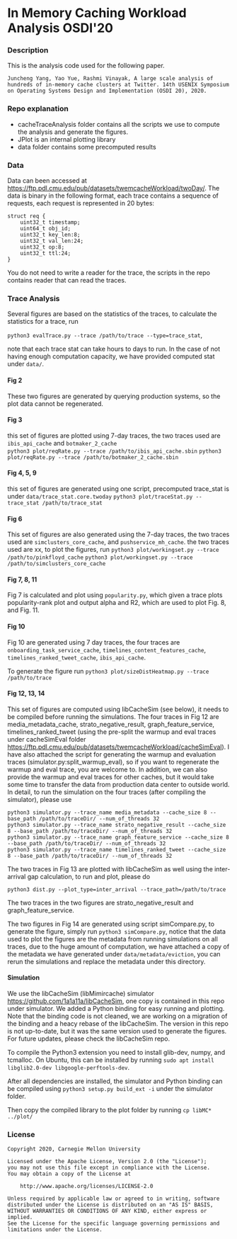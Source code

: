 # In Memory Caching Workload Analysis OSDI'20 

### Description 
This is the analysis code used for the following paper. 

```
Juncheng Yang, Yao Yue, Rashmi Vinayak, A large scale analysis of hundreds of in-memory cache clusters at Twitter. 14th USENIX Symposium on Operating Systems Design and Implementation (OSDI 20), 2020.

```


### Repo explanation 
* cacheTraceAnalysis folder contains all the scripts we use to compute the analysis and generate the figures.  
* JPlot is an internal plotting library 
* data folder contains some precomputed results 

### Data 
Data can been accessed at <https://ftp.pdl.cmu.edu/pub/datasets/twemcacheWorkload/twoDay/>. 
The data is binary in the following format, each trace contains a sequence of requests, each request is represented in 20 bytes: 
```
struct req {
    uint32_t timestamp;
    uint64_t obj_id; 
    uint32_t key_len:8; 
    uint32_t val_len:24;
    uint32_t op:8;
    uint32_t ttl:24;
} 
```

You do not need to write a reader for the trace, the scripts in the repo contains reader that can read the traces. 


### Trace Analysis  
Several figures are based on the statistics of the traces, to calculate the statistics for a trace, run 

`python3 evalTrace.py --trace /path/to/trace --type=trace_stat`, 

note that each trace stat can take hours to days to run. In the case of not having enough computation capacity, we have provided computed stat under `data/`. 


#### Fig 2 
These two figures are generated by querying production systems, so the plot data cannot be regenerated. 

#### Fig 3
this set of figures are plotted using 7-day traces, the two traces used are `ibis_api_cache` and `botmaker_2_cache`  
`python3 plot/reqRate.py --trace /path/to/ibis_api_cache.sbin`
`python3 plot/reqRate.py --trace /path/to/botmaker_2_cache.sbin`


#### Fig 4, 5, 9 
this set of figures are generated using one script, precomputed trace_stat is under `data/trace_stat.core.twoday` 
`python3 plot/traceStat.py --trace_stat /path/to/trace_stat`

#### Fig 6
This set of figures are also generated using the 7-day traces, the two traces used are `simclusters_core_cache`, and `pushservice_mh_cache`. 
the two traces used are xx, to plot the figures, run 
`python3 plot/workingset.py --trace /path/to/pinkfloyd_cache`
`python3 plot/workingset.py --trace /path/to/simclusters_core_cache`

#### Fig 7, 8, 11
Fig 7 is calculated and plot using `popularity.py`, which given a trace plots popularity-rank plot and output alpha and R2, which are used to plot Fig. 8, and Fig. 11. 

#### Fig 10 
Fig 10 are generated using 7 day traces, the four traces are `onboarding_task_service_cache`, `timelines_content_features_cache`, `timelines_ranked_tweet_cache`, `ibis_api_cache`. 

To generate the figure run 
`python3 plot/sizeDistHeatmap.py --trace /path/to/trace`

#### Fig 12, 13, 14 
This set of figures are computed using libCacheSim (see below), it needs to be compiled before running the simulations. 
The four traces in Fig 12 are media_metadata_cache, strato_negative_result, graph_feature_service, timelines_ranked_tweet (using the pre-split the warmup and eval traces under cacheSimEval folder <https://ftp.pdl.cmu.edu/pub/datasets/twemcacheWorkload/cacheSimEval>). 
I have also attached the script for generating the warmup and evaluation traces (simulator.py:split_warmup_eval), so if you want to regenerate the warmup and eval trace, you are welcome to. In addition, we can also provide the warmup and eval traces for other caches, but it would take some time to transfer the data from production data center to outside world. 
In detail, to run the simulation on the four traces (after compiling the simulator), please use 
```
python3 simulator.py --trace_name media_metadata --cache_size 8 --base_path /path/to/traceDir/ --num_of_threads 32 
python3 simulator.py --trace_name strato_negative_result --cache_size 8 --base_path /path/to/traceDir/ --num_of_threads 32 
python3 simulator.py --trace_name graph_feature_service --cache_size 8 --base_path /path/to/traceDir/ --num_of_threads 32 
python3 simulator.py --trace_name timelines_ranked_tweet --cache_size 8 --base_path /path/to/traceDir/ --num_of_threads 32 
```


The two traces in Fig 13 are plotted with libCacheSim as well using the inter-arrival gap calculation, to run and plot, please do 

`python3 dist.py --plot_type=inter_arrival --trace_path=/path/to/trace` 

The two traces in the two figures are strato_negative_result and graph_feature_service. 


The two figures in Fig 14 are generated using script simCompare.py, to generate the figure, simply run `python3 simCompare.py`, notice that the data used to plot the figures are the metadata from running simulations on all traces, due to the huge amount of computation, we have attached a copy of the metadata we have generated under `data/metadata/eviction`, you can rerun the simulations and replace the metadata under this directory. 



#### Simulation 
We use the libCacheSim (libMimircache) simulator <https://github.com/1a1a11a/libCacheSim>, one copy is contained in this repo under simulator. 
We added a Python binding for easy running and plotting. Note that the binding code is not cleaned, we are working on a migration of the binding and a heacy rebase of the libCacheSim. The version in this repo is not up-to-date, but it was the same version used to generate the figures. For future updates, please check the libCacheSim repo. 

To compile the Python3 extension you need to install glib-dev, numpy, and tcmalloc. 
On Ubuntu, this can be installed by running
`sudo apt install libglib2.0-dev libgoogle-perftools-dev`. 

After all dependencies are installed, the simulator and Python binding can be compiled using `python3 setup.py build_ext -i` under the simulator folder. 

Then copy the compiled library to the plot folder by running `cp libMC* ../plot/`




### License
```
Copyright 2020, Carnegie Mellon University

Licensed under the Apache License, Version 2.0 (the "License");
you may not use this file except in compliance with the License.
You may obtain a copy of the License at

    http://www.apache.org/licenses/LICENSE-2.0

Unless required by applicable law or agreed to in writing, software
distributed under the License is distributed on an "AS IS" BASIS,
WITHOUT WARRANTIES OR CONDITIONS OF ANY KIND, either express or implied.
See the License for the specific language governing permissions and
limitations under the License.
```





